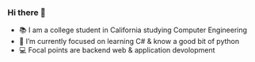 ### Hi there 👋

- 📚 I am a college student in California studying Computer Engineering
- 🌱 I’m currently focused on learning C# & know a good bit of python
- 💻 Focal points are backend web & application devolopment
  
